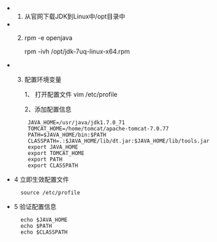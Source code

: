 
* 1. 从官网下载JDK到Linux中/opt目录中
* 2. rpm -e openjava

     rpm -ivh /opt/jdk-7uq-linux-x64.rpm

* 3. 配置环境变量

      1、 打开配置文件
           vim /etc/profile

      2、添加配置信息
     
          JAVA_HOME=/usr/java/jdk1.7.0_71 
          TOMCAT_HOME=/home/tomcat/apache-tomcat-7.0.77
          PATH=$JAVA_HOME/bin:$PATH
          CLASSPATH=.:$JAVA_HOME/lib/dt.jar:$JAVA_HOME/lib/tools.jar
          export JAVA_HOME
          export TOMCAT_HOME
          export PATH
          export CLASSPATH

* 4  立即生效配置文件

        source /etc/profile

* 5  验证配置信息
        
        echo $JAVA_HOME
        echo $PATH
        echo $CLASSPATH
